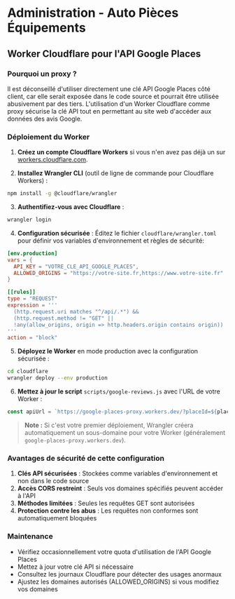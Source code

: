 # Administration - Auto Pièces Équipements

## Worker Cloudflare pour l'API Google Places

### Pourquoi un proxy ?
Il est déconseillé d'utiliser directement une clé API Google Places côté client, car elle serait exposée dans le code source et pourrait être utilisée abusivement par des tiers. L'utilisation d'un Worker Cloudflare comme proxy sécurise la clé API tout en permettant au site web d'accéder aux données des avis Google.

### Déploiement du Worker

1. **Créez un compte Cloudflare Workers** si vous n'en avez pas déjà un sur [workers.cloudflare.com](https://workers.cloudflare.com/).

2. **Installez Wrangler CLI** (outil de ligne de commande pour Cloudflare Workers) :
```bash
npm install -g @cloudflare/wrangler
```

3. **Authentifiez-vous avec Cloudflare** :
```bash
wrangler login
```

4. **Configuration sécurisée** : Éditez le fichier `cloudflare/wrangler.toml` pour définir vos variables d'environnement et règles de sécurité:
```toml
[env.production]
vars = { 
  API_KEY = "VOTRE_CLE_API_GOOGLE_PLACES",
  ALLOWED_ORIGINS = "https://votre-site.fr,https://www.votre-site.fr" 
}

[[rules]]
type = "REQUEST"
expression = '''
  (http.request.uri matches "^/api/.*") && 
  (http.request.method != "GET" || 
  !any(allow_origins, origin => http.headers.origin contains origin))
'''
action = "block"
```

5. **Déployez le Worker** en mode production avec la configuration sécurisée :
```bash
cd cloudflare
wrangler deploy --env production
```

6. **Mettez à jour le script** `scripts/google-reviews.js` avec l'URL de votre Worker :
```javascript
const apiUrl = `https://google-places-proxy.workers.dev/?placeId=${placeId}`;
```

> **Note :** Si c'est votre premier déploiement, Wrangler créera automatiquement un sous-domaine pour votre Worker (généralement `google-places-proxy.workers.dev`).

### Avantages de sécurité de cette configuration

1. **Clés API sécurisées** : Stockées comme variables d'environnement et non dans le code source
2. **Accès CORS restreint** : Seuls vos domaines spécifiés peuvent accéder à l'API
3. **Méthodes limitées** : Seules les requêtes GET sont autorisées
4. **Protection contre les abus** : Les requêtes non conformes sont automatiquement bloquées

### Maintenance

- Vérifiez occasionnellement votre quota d'utilisation de l'API Google Places
- Mettez à jour votre clé API si nécessaire
- Consultez les journaux Cloudflare pour détecter des usages anormaux
- Ajustez les domaines autorisés (ALLOWED_ORIGINS) si vous modifiez vos domaines

